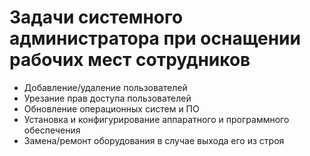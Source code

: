 # Задачи системного администратора при оснащении рабочих мест сотрудников

- Добавление/удаление пользователей
- Урезание прав доступа пользователей
- Обновление операционных систем и ПО
- Установка и конфигурирование аппаратного и программного обеспечения
- Замена/ремонт оборудования в случае выхода его из строя

